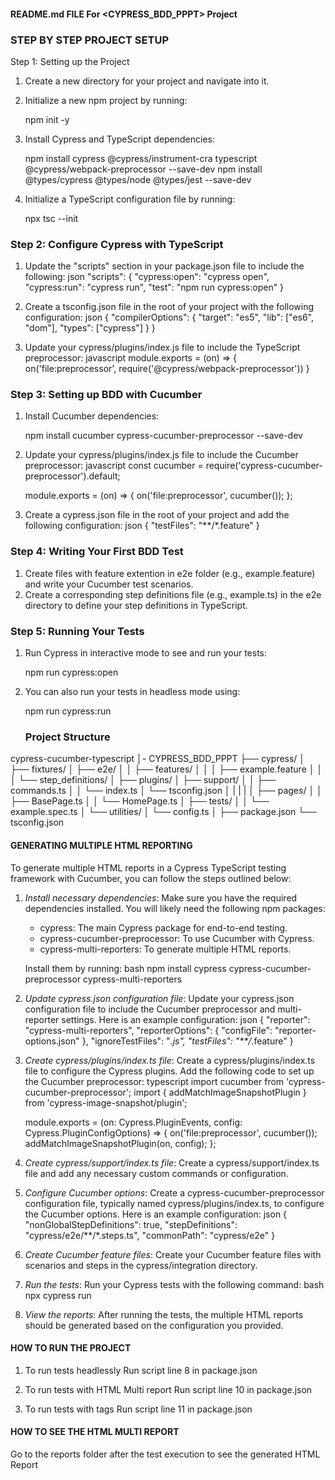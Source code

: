 #### README.md FILE For <CYPRESS_BDD_PPPT> Project #####

### STEP BY STEP PROJECT SETUP ###

Step 1: Setting up the Project
1. Create a new directory for your project and navigate into it.
2. Initialize a new npm project by running:
   
   npm init -y
   
3. Install Cypress and TypeScript dependencies:
   
   npm install cypress @cypress/instrument-cra typescript @cypress/webpack-preprocessor --save-dev
   npm install @types/cypress @types/node @types/jest --save-dev
   
4. Initialize a TypeScript configuration file by running:
   
   npx tsc --init
   
   
### Step 2: Configure Cypress with TypeScript
1. Update the "scripts" section in your package.json file to include the following:
   json
   "scripts": {
       "cypress:open": "cypress open",
       "cypress:run": "cypress run",
       "test": "npm run cypress:open"
   }
   
2. Create a tsconfig.json file in the root of your project with the following configuration:
   json
   {
       "compilerOptions": {
           "target": "es5",
           "lib": ["es6", "dom"],
           "types": ["cypress"]
       }
   }
   
3. Update your cypress/plugins/index.js file to include the TypeScript preprocessor:
   javascript
   module.exports = (on) => {
       on('file:preprocessor', require('@cypress/webpack-preprocessor'))
   }
   

### Step 3: Setting up BDD with Cucumber
1. Install Cucumber dependencies:
   
   npm install cucumber cypress-cucumber-preprocessor --save-dev
   
2. Update your cypress/plugins/index.js file to include the Cucumber preprocessor:
   javascript
   const cucumber = require('cypress-cucumber-preprocessor').default;

   module.exports = (on) => {
       on('file:preprocessor', cucumber());
   };
   
3. Create a cypress.json file in the root of your project and add the following configuration:
   json
   {
       "testFiles": "**/*.feature"
   }
   

### Step 4: Writing Your First BDD Test
1. Create files with feature extention in e2e folder  (e.g., example.feature) and write your Cucumber test scenarios.
2. Create a corresponding step definitions file (e.g., example.ts) in the e2e directory to define your step definitions in TypeScript.

### Step 5: Running Your Tests
1. Run Cypress in interactive mode to see and run your tests:
   
   npm run cypress:open
   
2. You can also run your tests in headless mode using:
   
   npm run cypress:run


   ### Project Structure

cypress-cucumber-typescript
│- CYPRESS_BDD_PPPT
├── cypress/
│   ├── fixtures/
│   ├── e2e/
│   │   ├── features/
│   │   │   ├── example.feature
│   │   │   └── step_definitions/
│   ├── plugins/
│   ├── support/
│   │   ├── commands.ts
│   │   └── index.ts
│   └── tsconfig.json
│   |
|   |
│   ├── pages/
│   │   ├── BasePage.ts
│   │   └── HomePage.ts
│   ├── tests/
│   │   └── example.spec.ts
│   └── utilities/
│       └── config.ts
│
├── package.json
└── tsconfig.json


#### GENERATING MULTIPLE HTML REPORTING #####

To generate multiple HTML reports in a Cypress TypeScript testing framework with Cucumber, you can follow the steps outlined below:

1. *Install necessary dependencies*: Make sure you have the required dependencies installed. You will likely need the following npm packages:
   - cypress: The main Cypress package for end-to-end testing.
   - cypress-cucumber-preprocessor: To use Cucumber with Cypress.
   - cypress-multi-reporters: To generate multiple HTML reports.

   Install them by running:
   bash
   npm install cypress cypress-cucumber-preprocessor cypress-multi-reporters
   

2. *Update cypress.json configuration file*: Update your cypress.json configuration file to include the Cucumber preprocessor and multi-reporter settings. Here is an example configuration:
   json
   {
     "reporter": "cypress-multi-reporters",
     "reporterOptions": {
       "configFile": "reporter-options.json"
     },
     "ignoreTestFiles": "*.js",
     "testFiles": "**/*.feature"
   }
   

3. *Create cypress/plugins/index.ts file*: Create a cypress/plugins/index.ts file to configure the Cypress plugins. Add the following code to set up the Cucumber preprocessor:
   typescript
   import cucumber from 'cypress-cucumber-preprocessor';
   import { addMatchImageSnapshotPlugin } from 'cypress-image-snapshot/plugin';

   module.exports = (on: Cypress.PluginEvents, config: Cypress.PluginConfigOptions) => {
     on('file:preprocessor', cucumber());
     addMatchImageSnapshotPlugin(on, config);
   };
   

4. *Create cypress/support/index.ts file*: Create a cypress/support/index.ts file and add any necessary custom commands or configuration.

5. *Configure Cucumber options*: Create a cypress-cucumber-preprocessor configuration file, typically named cypress/plugins/index.ts, to configure the Cucumber options. Here is an example configuration:
   json
   {
     "nonGlobalStepDefinitions": true,
     "stepDefinitions": "cypress/e2e/**/*.steps.ts",
     "commonPath": "cypress/e2e"
   }
   

6. *Create Cucumber feature files*: Create your Cucumber feature files with scenarios and steps in the cypress/integration directory.

7. *Run the tests*: Run your Cypress tests with the following command:
   bash
   npx cypress run
   

8. *View the reports*: After running the tests, the multiple HTML reports should be generated based on the configuration you provided.

#### HOW TO RUN THE PROJECT ###

1. To run tests headlessly
Run script line 8 in package.json

2. To run tests with HTML Multi report
Run script line 10 in package.json

3. To run tests with tags 
Run script line 11 in package.json

#### HOW TO SEE THE HTML MULTI REPORT ####

Go to the reports folder after the test execution to see the generated HTML Report